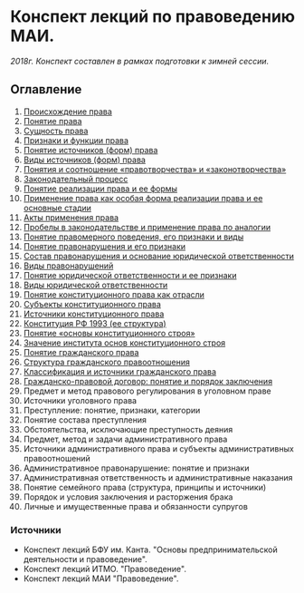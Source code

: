 # Конспект лекций по правоведению МАИ.

*2018г. Конспект составлен в рамках подготовки к зимней сессии.*

## Оглавление

1. [Происхождение права](01.md)
2. [Понятие права](02.md)
3. [Сущность права](03.md)
4. [Признаки и функции права](04.md)
5. [Понятие источников (форм) права](05.md)
6. [Виды источников (форм) права](06.md)
7. [Понятия и соотношение «правотворчества» и «законотворчества»](07.md)
8. [Законодательный процесс](08.md)
9. [Понятие реализации права и ее формы](09.md)
10. [Применение права как особая форма реализации права и ее основные стадии](10.md)
11. [Акты применения права](11.md)
12. [Пробелы в законодательстве и применение права по аналогии](12.md)
13. [Понятие правомерного поведения, его признаки и виды](13.md)
14. [Понятие правонарушения и его признаки](14.md)
15. [Состав правонарушения и основание юридической ответственности](15.md)
16. [Виды правонарушений](16.md)
17. [Понятие юридической ответственности и ее признаки](17.md)
18. [Виды юридической ответственности](18.md)
19. [Понятие конституционного права как отрасли](19.md)
20. [Субъекты конституционного права](20.md)
21. [Источники конституционного права](21.md)
22. [Конституция РФ 1993 (ее структура)](22.md)
23. [Понятие «основы конституционного строя»](23.md)
24. [Значение института основ конституционного строя](24.md)
25. [Понятие гражданского права](25.md)
26. [Структура гражданского правоотношения](26.md)
27. [Классификация и источники гражданского права](27.md)
28. [Гражданско-правовой договор: понятие и порядок заключения](28.md)
29. Предмет и метод правового регулирования в уголовном праве
30. Источники уголовного права
31. Преступление: понятие, признаки, категории
32. Понятие состава преступления
33. Обстоятельства, исключающие преступность деяния
34. Предмет, метод и задачи административного права
35. Источники административного права и субъекты административных правоотношений
36. Административное правонарушение: понятие и признаки
37. Административная ответственность и административные наказания
38. Понятие семейного права (структура, принципы и источники)
39. Порядок и условия заключения и расторжения брака
40. Личные и имущественные права и обязанности супругов

### Источники

- Конспект лекций БФУ им. Канта. "Основы предпринимательской деятельности и правоведение".
- Конспект лекций ИТМО. "Правоведение".
- Конспект лекций МАИ "Правоведение".
